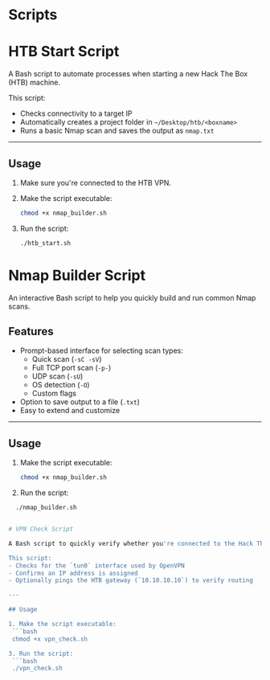 # Scripts

# HTB Start Script

A Bash script to automate processes when starting a new Hack The Box (HTB) machine.

This script:
- Checks connectivity to a target IP
- Automatically creates a project folder in `~/Desktop/htb/<boxname>`
- Runs a basic Nmap scan and saves the output as `nmap.txt`

---

## Usage

1. Make sure you're connected to the HTB VPN.

2. Make the script executable:

   ```bash
   chmod +x nmap_builder.sh

3. Run the script:

   ```bash
   ./htb_start.sh


# Nmap Builder Script

An interactive Bash script to help you quickly build and run common Nmap scans.

## Features
- Prompt-based interface for selecting scan types:
  - Quick scan (`-sC -sV`)
  - Full TCP port scan (`-p-`)
  - UDP scan (`-sU`)
  - OS detection (`-O`)
  - Custom flags
- Option to save output to a file (`.txt`)
- Easy to extend and customize

---

## Usage

1. Make the script executable:
   ```bash
   chmod +x nmap_builder.sh

2. Run the script:

  ```bash
    ./nmap_builder.sh


# VPN Check Script

A Bash script to quickly verify whether you're connected to the Hack The Box VPN.

This script:
- Checks for the `tun0` interface used by OpenVPN
- Confirms an IP address is assigned
- Optionally pings the HTB gateway (`10.10.10.10`) to verify routing

---

## Usage

1. Make the script executable:
   ```bash
   chmod +x vpn_check.sh

3. Run the script:
   ```bash
   ./vpn_check.sh

